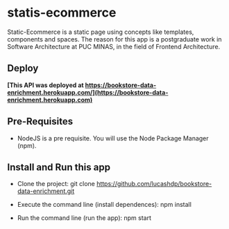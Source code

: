 # statis-ecommerce
Static-Ecommerce is a static page using concepts like templates, components and spaces. The reason for this app is a postgraduate work in Software Architecture at PUC MINAS, in the field of Frontend Architecture.


## Deploy
**[This API was deployed at https://bookstore-data-enrichment.herokuapp.com/](https://bookstore-data-enrichment.herokuapp.com)**

## Pre-Requisites

- NodeJS is a pre requisite. You will use the Node Package Manager (npm).

## Install and Run this app

- Clone the project:
    git clone https://github.com/lucashdp/bookstore-data-enrichment.git

- Execute the command line (install dependences):
    npm install

- Run the command line (run the app):
    npm start
